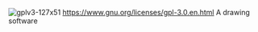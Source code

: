 ![gplv3-127x51](https://github.com/user-attachments/assets/cd6b5db0-6ff1-463d-92f6-c3ed63beca4e)
https://www.gnu.org/licenses/gpl-3.0.en.html
A drawing software
